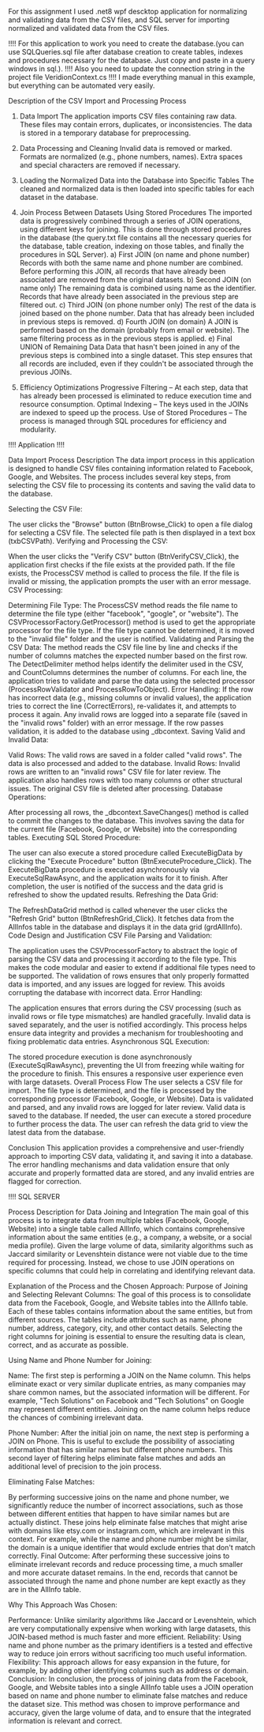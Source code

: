 For this assignment I used .net8 wpf descktop application for normalizing and validating data from the CSV files, and SQL server for importing normalized and validated data from the CSV files.

!!!! For this application to work you need to create the database.(you can use SQLQueries.sql file after database creation to create tables, indexes and procedures necessary for the database. Just copy and paste in a query windows in sql.).
!!!! Also you need to update the connection string in the project file VeridionContext.cs
!!!! I made everything manual in this example, but everything can be automated very easily.


Description of the CSV Import and Processing Process

1. Data Import
The application imports CSV files containing raw data.
These files may contain errors, duplicates, or inconsistencies.
The data is stored in a temporary database for preprocessing.

2. Data Processing and Cleaning
Invalid data is removed or marked.
Formats are normalized (e.g., phone numbers, names).
Extra spaces and special characters are removed if necessary.

3. Loading the Normalized Data into the Database into Specific Tables
The cleaned and normalized data is then loaded into specific tables for each dataset in the database.

4. Join Process Between Datasets Using Stored Procedures
The imported data is progressively combined through a series of JOIN operations, using different keys for joining.
This is done through stored procedures in the database (the query.txt file contains all the necessary queries for the database, table creation, indexing on those tables, and finally the procedures in SQL Server).
a) First JOIN (on name and phone number)
Records with both the same name and phone number are combined.
Before performing this JOIN, all records that have already been associated are removed from the original datasets.
b) Second JOIN (on name only)
The remaining data is combined using name as the identifier.
Records that have already been associated in the previous step are filtered out.
c) Third JOIN (on phone number only)
The rest of the data is joined based on the phone number.
Data that has already been included in previous steps is removed.
d) Fourth JOIN (on domain)
A JOIN is performed based on the domain (probably from email or website).
The same filtering process as in the previous steps is applied.
e) Final UNION of Remaining Data
Data that hasn't been joined in any of the previous steps is combined into a single dataset.
This step ensures that all records are included, even if they couldn't be associated through the previous JOINs.

5. Efficiency Optimizations
Progressive Filtering – At each step, data that has already been processed is eliminated to reduce execution time and resource consumption.
Optimal Indexing – The keys used in the JOINs are indexed to speed up the process.
Use of Stored Procedures – The process is managed through SQL procedures for efficiency and modularity.



!!!! Application !!!!

Data Import Process Description
The data import process in this application is designed to handle CSV files containing information related to Facebook, Google, and Websites. The process includes several key steps, from selecting the CSV file to processing its contents and saving the valid data to the database.

Selecting the CSV File:

The user clicks the "Browse" button (BtnBrowse_Click) to open a file dialog for selecting a CSV file.
The selected file path is then displayed in a text box (txbCSVPath).
Verifying and Processing the CSV:

When the user clicks the "Verify CSV" button (BtnVerifyCSV_Click), the application first checks if the file exists at the provided path.
If the file exists, the ProcessCSV method is called to process the file. If the file is invalid or missing, the application prompts the user with an error message.
CSV Processing:

Determining File Type:
The ProcessCSV method reads the file name to determine the file type (either "facebook", "google", or "website"). The CSVProcessorFactory.GetProcessor() method is used to get the appropriate processor for the file type.
If the file type cannot be determined, it is moved to the "invalid file" folder and the user is notified.
Validating and Parsing the CSV Data:
The method reads the CSV file line by line and checks if the number of columns matches the expected number based on the first row.
The DetectDelimiter method helps identify the delimiter used in the CSV, and CountColumns determines the number of columns.
For each line, the application tries to validate and parse the data using the selected processor (ProcessRowValidator and ProcessRowToObject).
Error Handling:
If the row has incorrect data (e.g., missing columns or invalid values), the application tries to correct the line (CorrectErrors), re-validates it, and attempts to process it again.
Any invalid rows are logged into a separate file (saved in the "invalid rows" folder) with an error message.
If the row passes validation, it is added to the database using _dbcontext.
Saving Valid and Invalid Data:

Valid Rows: The valid rows are saved in a folder called "valid rows". The data is also processed and added to the database.
Invalid Rows: Invalid rows are written to an "invalid rows" CSV file for later review. The application also handles rows with too many columns or other structural issues.
The original CSV file is deleted after processing.
Database Operations:

After processing all rows, the _dbcontext.SaveChanges() method is called to commit the changes to the database.
This involves saving the data for the current file (Facebook, Google, or Website) into the corresponding tables.
Executing SQL Stored Procedure:

The user can also execute a stored procedure called ExecuteBigData by clicking the "Execute Procedure" button (BtnExecuteProcedure_Click).
The ExecuteBigData procedure is executed asynchronously via ExecuteSqlRawAsync, and the application waits for it to finish. After completion, the user is notified of the success and the data grid is refreshed to show the updated results.
Refreshing the Data Grid:

The RefreshDataGrid method is called whenever the user clicks the "Refresh Grid" button (BtnRefreshGrid_Click). It fetches data from the AllInfos table in the database and displays it in the data grid (grdAllInfo).
Code Design and Justification
CSV File Parsing and Validation:

The application uses the CSVProcessorFactory to abstract the logic of parsing the CSV data and processing it according to the file type. This makes the code modular and easier to extend if additional file types need to be supported.
The validation of rows ensures that only properly formatted data is imported, and any issues are logged for review. This avoids corrupting the database with incorrect data.
Error Handling:

The application ensures that errors during the CSV processing (such as invalid rows or file type mismatches) are handled gracefully. Invalid data is saved separately, and the user is notified accordingly.
This process helps ensure data integrity and provides a mechanism for troubleshooting and fixing problematic data entries.
Asynchronous SQL Execution:

The stored procedure execution is done asynchronously (ExecuteSqlRawAsync), preventing the UI from freezing while waiting for the procedure to finish. This ensures a responsive user experience even with large datasets.
Overall Process Flow
The user selects a CSV file for import.
The file type is determined, and the file is processed by the corresponding processor (Facebook, Google, or Website).
Data is validated and parsed, and any invalid rows are logged for later review.
Valid data is saved to the database.
If needed, the user can execute a stored procedure to further process the data.
The user can refresh the data grid to view the latest data from the database.

Conclusion
This application provides a comprehensive and user-friendly approach to importing CSV data, validating it, and saving it into a database. The error handling mechanisms and data validation ensure that only accurate and properly formatted data are stored, and any invalid entries are flagged for correction.



!!!! SQL SERVER

Process Description for Data Joining and Integration
The main goal of this process is to integrate data from multiple tables (Facebook, Google, Website) into a single table called AllInfo, which contains comprehensive information about the same entities (e.g., a company, a website, or a social media profile). Given the large volume of data, similarity algorithms such as Jaccard similarity or Levenshtein distance were not viable due to the time required for processing. Instead, we chose to use JOIN operations on specific columns that could help in correlating and identifying relevant data.

Explanation of the Process and the Chosen Approach:
Purpose of Joining and Selecting Relevant Columns: The goal of this process is to consolidate data from the Facebook, Google, and Website tables into the AllInfo table. Each of these tables contains information about the same entities, but from different sources. The tables include attributes such as name, phone number, address, category, city, and other contact details. Selecting the right columns for joining is essential to ensure the resulting data is clean, correct, and as accurate as possible.

Using Name and Phone Number for Joining:

Name: The first step is performing a JOIN on the Name column. This helps eliminate exact or very similar duplicate entries, as many companies may share common names, but the associated information will be different. For example, "Tech Solutions" on Facebook and "Tech Solutions" on Google may represent different entities. Joining on the name column helps reduce the chances of combining irrelevant data.

Phone Number: After the initial join on name, the next step is performing a JOIN on Phone. This is useful to exclude the possibility of associating information that has similar names but different phone numbers. This second layer of filtering helps eliminate false matches and adds an additional level of precision to the join process.

Eliminating False Matches:

By performing successive joins on the name and phone number, we significantly reduce the number of incorrect associations, such as those between different entities that happen to have similar names but are actually distinct.
These joins help eliminate false matches that might arise with domains like etsy.com or instagram.com, which are irrelevant in this context. For example, while the name and phone number might be similar, the domain is a unique identifier that would exclude entries that don't match correctly.
Final Outcome: After performing these successive joins to eliminate irrelevant records and reduce processing time, a much smaller and more accurate dataset remains. In the end, records that cannot be associated through the name and phone number are kept exactly as they are in the AllInfo table.

Why This Approach Was Chosen:

Performance: Unlike similarity algorithms like Jaccard or Levenshtein, which are very computationally expensive when working with large datasets, this JOIN-based method is much faster and more efficient.
Reliability: Using name and phone number as the primary identifiers is a tested and effective way to reduce join errors without sacrificing too much useful information.
Flexibility: This approach allows for easy expansion in the future, for example, by adding other identifying columns such as address or domain.
Conclusion:
In conclusion, the process of joining data from the Facebook, Google, and Website tables into a single AllInfo table uses a JOIN operation based on name and phone number to eliminate false matches and reduce the dataset size. This method was chosen to improve performance and accuracy, given the large volume of data, and to ensure that the integrated information is relevant and correct.
